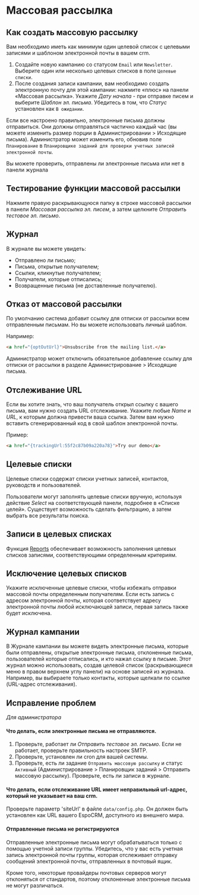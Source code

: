 # Массовая рассылка 

## Как создать массовую рассылку

Вам необходимо иметь как минимум один целевой список с целевыми записями и шаблоном электронной почты в вашем crm.

1. Создайте новую кампанию со статусом `Email` или `Newsletter`. Выберите один или несколько целевых списков в поле `Целевые списки`.
2. После создания записи кампании, вам необходимо создать электронную почту для этой кампании: нажмите «плюс» на панели «Массовая рассылка». Укажите _Дату начала_ - при отправке писем и выберите _Шаблон эл. письма_. Убедитесь в том, что _Статус_ установлен как `В ожидании`.

Если все настроено правильно, электронные письма должны отправиться. Они должны отправляться частично каждый час (вы можете изменить размер порции в Администрировании > Исходящие письма). Администратор может изменить его, обновив поле `Планирование` в `Планировщике заданий для проверки учетных записей электронной почты`.

Вы можете проверить, отправлены ли электронные письма или нет в панели журнала

## Тестирование функции массовой рассылки

Нажмите правую раскрывающуюся папку в строке массовой рассылки в панели _Массовая рассылка эл. писем_, а затем щелкните _Отправить тестовое эл. письмо_.

## Журнал

В журнале вы можете увидеть:
* Отправлено ли письмо;
* Письма, открытые получателем;
* Ссылки, кликнутые получателем;
* Получатели, которые отписались;
* Возвращенные письма (не доставленные получателю).

## Отказ от массовой рассылки

По умолчанию система добавит ссылку для отписки от рассылки всем отправленным письмам. Но вы можете использовать личный шаблон.

Например:
```html
<a href="{optOutUrl}">Unsubscribe from the mailing list.</a>
```

Администратор может отключить обязательное добавление ссылку для отписки от рассылки в разделе Администрирование > Исходящие письма.

## Отслеживание URL

Если вы хотите знать, что ваш получатель открыл ссылку с вашего письма, вам нужно создать URL отслеживание. Укажите любые _Name_ и _URL_, к которым должна привести ваша ссылка. Затем вам нужно вставить сгенерированный код в свой шаблон электронной почты.

 Пример:
 ```html
<a href="{trackingUrl:55f2c87b09a220a78}">Try our demo</a>
 ```
 
## Целевые списки

Целевые списки содержат списки учетных записей, контактов, руководств и пользователей.

Пользователи могут заполнять целевые списки вручную, используя действие _Select_ на соответствующей панели, подробнее в «Списке целей». Существует возможность сделать фильтрацию, а затем выбрать все результаты поиска.

## Записи в целевых списках

Функция [Reports](reports.md#user-content-синхронизация-с-целевыми-списками) обеспечивает возможность заполнения целевых списков записями, соответствующими определенным критериям.

## Исключение целевых списков

Укажите исключенные целевые списки, чтобы избежать отправки массовой почты определенным получателям. Если есть запись с адресом электронной почты, которая соответствует адресу электронной почты любой исключающей записи, первая запись также будет исключена.

## Журнал кампании

В Журнале кампании вы можете видеть электронные письма, которые были отправлены, открытые электронные письма, отклоненные письма, пользователей которые отписались, и кто нажал ссылку в письме. Этот журнал можно использовать, создав целевой список (раскрывающиеся меню в правом верхнем углу панели) на основе записей из журнала. Например, вы выбираете только контакты, которые щелкали по ссылке (URL-адрес отслеживания).

## Исправление проблем

_Для администратора_

#### Что делать, если электронные письма не отправляются.

1. Проверьте, работает ли _Отправить тестовое эл. письмо_. Если не работает, проверьте правильность настроек SMTP.
2. Проверьте, установлен ли cron для вашей системы.
3. Проверьте, есть ли задание `Отправить массовую рассылку` и статус `Активный` (Администрирование > Планировщик заданий > Отправить массовую рассылку). Проверьте, есть ли записи в журнале.

#### Что делать, если отслеживание URL имеет неправильный url-адрес, который не указывает на ваш crm.

Проверьте параметр 'siteUrl' в файле `data/config.php`. Он должен быть установлен как URL вашего EspoCRM, доступного из внешнего мира.

#### Отправленные письма не регистрируются

Отправленные электронные письма могут обрабатываться только с помощью учетной записи группы. Убедитесь, что у вас есть учетная запись электронной почты группы, которая отслеживает отправку сообщений электронной почты, отправленных в почтовый ящик.

Кроме того, некоторые провайдеры почтовых серверов могут отклоняться от стандартов, поэтому отклоненные электронные письма не могут различаться.
